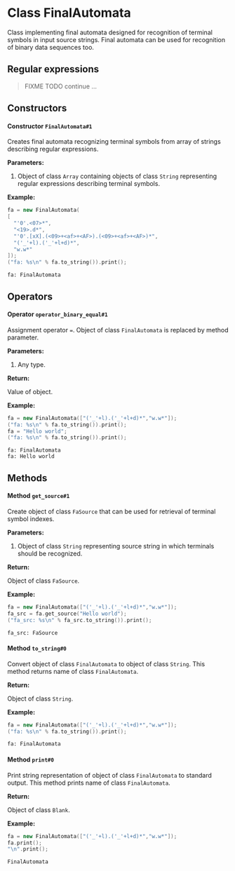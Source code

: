 
# Class FinalAutomata
Class implementing final automata designed for recognition of terminal symbols
in input source strings. Final automata can be used for recognition of
binary data sequences too.

## Regular expressions
> FIXME TODO continue ...

## Constructors

#### Constructor `FinalAutomata#1`
Creates final automata recognizing terminal symbols from array of strings
describing regular expressions.

**Parameters:**

1. Object of class `Array` containing objects of class `String` representing
   regular expressions describing terminal symbols.

**Example:**

```cpp
fa = new FinalAutomata(
[
  "'0'.<07>*",
  "<19>.d*",
  "'0'.[xX].(<09>+<af>+<AF>).(<09>+<af>+<AF>)*",
  "('_'+l).('_'+l+d)*",
  "w.w*"
]);
("fa: %s\n" % fa.to_string()).print();
```
```
fa: FinalAutomata
```

## Operators

#### Operator `operator_binary_equal#1`
Assignment operator `=`. Object of class `FinalAutomata` is replaced by method
parameter.

**Parameters:**

1. Any type.

**Return:**

Value of object.

**Example:**

```cpp
fa = new FinalAutomata(["('_'+l).('_'+l+d)*","w.w*"]);
("fa: %s\n" % fa.to_string()).print();
fa = "Hello world";
("fa: %s\n" % fa.to_string()).print();
```
```
fa: FinalAutomata
fa: Hello world
```

## Methods

#### Method `get_source#1`
Create object of class `FaSource` that can be used for retrieval of terminal
symbol indexes.

**Parameters:**

1. Object of class `String` representing source string in which terminals should
   be recognized.

**Return:**

Object of class `FaSource`.

**Example:**

```cpp
fa = new FinalAutomata(["('_'+l).('_'+l+d)*","w.w*"]);
fa_src = fa.get_source("Hello world");
("fa_src: %s\n" % fa_src.to_string()).print();

```
```
fa_src: FaSource
```

#### Method `to_string#0`
Convert object of class `FinalAutomata` to object of class `String`.  This
method returns name of class `FinalAutomata`.

**Return:**

Object of class `String`.

**Example:**

```cpp
fa = new FinalAutomata(["('_'+l).('_'+l+d)*","w.w*"]);
("fa: %s\n" % fa.to_string()).print();
```
```
fa: FinalAutomata
```

#### Method `print#0`
Print string representation of object of class `FinalAutomata` to standard
output. This method prints name of class `FinalAutomata`.

**Return:**

Object of class `Blank`.

**Example:**

```cpp
fa = new FinalAutomata(["('_'+l).('_'+l+d)*","w.w*"]);
fa.print();
"\n".print();
```
```
FinalAutomata
```

